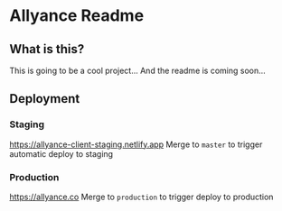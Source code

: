 # Allyance Readme

## What is this?

This is going to be a cool project... And the readme is coming soon...

## Deployment

### Staging

https://allyance-client-staging.netlify.app
Merge to `master` to trigger automatic deploy to staging

### Production

https://allyance.co
Merge to `production` to trigger deploy to production
